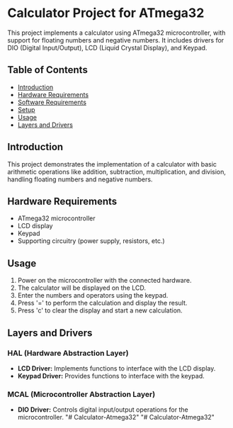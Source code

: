 # Calculator Project for ATmega32

This project implements a calculator using ATmega32 microcontroller, with support for floating numbers and negative numbers. It includes drivers for DIO (Digital Input/Output), LCD (Liquid Crystal Display), and Keypad.

## Table of Contents

- [Introduction](#introduction)
- [Hardware Requirements](#hardware-requirements)
- [Software Requirements](#software-requirements)
- [Setup](#setup)
- [Usage](#usage)
- [Layers and Drivers](#layers-and-drivers)

## Introduction

This project demonstrates the implementation of a calculator with basic arithmetic operations like addition, subtraction, multiplication, and division, handling floating numbers and negative numbers.

## Hardware Requirements

- ATmega32 microcontroller
- LCD display
- Keypad
- Supporting circuitry (power supply, resistors, etc.)

## Usage

1. Power on the microcontroller with the connected hardware.
2. The calculator will be displayed on the LCD.
3. Enter the numbers and operators using the keypad.
4. Press '=' to perform the calculation and display the result.
5. Press 'c' to clear the display and start a new calculation.

## Layers and Drivers

### HAL (Hardware Abstraction Layer)

- **LCD Driver:** Implements functions to interface with the LCD display.
- **Keypad Driver:** Provides functions to interface with the keypad.

### MCAL (Microcontroller Abstraction Layer)

- **DIO Driver:** Controls digital input/output operations for the microcontroller.
"# Calculator-Atmega32" 
"# Calculator-Atmega32" 
